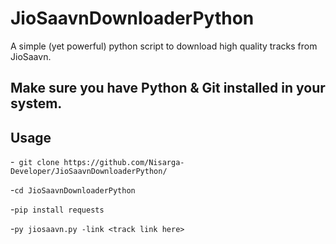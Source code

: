 # JioSaavnDownloaderPython
A simple (yet powerful) python script to download high quality tracks from JioSaavn. 
## Make sure you have Python & Git installed in your system.
## Usage
-`` git clone https://github.com/Nisarga-Developer/JioSaavnDownloaderPython/``

-`` cd JioSaavnDownloaderPython ``

-`` pip install requests ``

-`` py jiosaavn.py -link <track link here> ``
